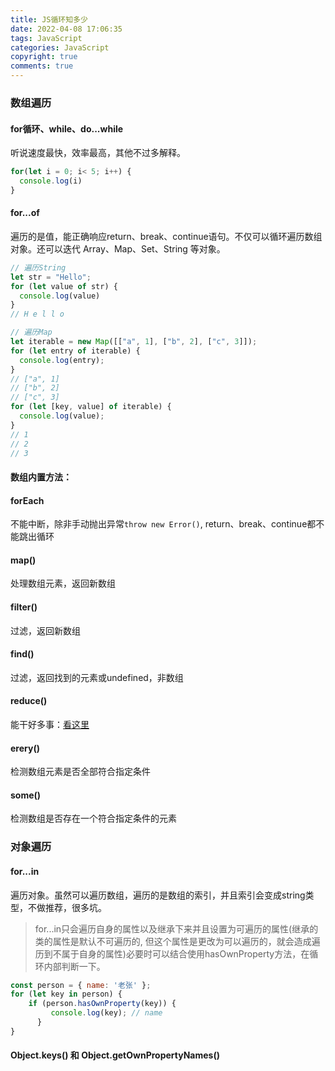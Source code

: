 ```yaml
---
title: JS循环知多少
date: 2022-04-08 17:06:35
tags: JavaScript
categories: JavaScript
copyright: true
comments: true
---
```


### 数组遍历
#### for循环、while、do...while
听说速度最快，效率最高，其他不过多解释。
```javascript
for(let i = 0; i< 5; i++) {
  console.log(i)
}
```

#### for...of
遍历的是值，能正确响应return、break、continue语句。不仅可以循环遍历数组对象。还可以迭代 Array、Map、Set、String 等对象。
```javascript
// 遍历String
let str = "Hello";
for (let value of str) {
  console.log(value)
}
// H e l l o

// 遍历Map
let iterable = new Map([["a", 1], ["b", 2], ["c", 3]]);
for (let entry of iterable) {
  console.log(entry);
}
// ["a", 1]
// ["b", 2]
// ["c", 3]
for (let [key, value] of iterable) {
  console.log(value);
}
// 1
// 2
// 3
```
#### 数组内置方法：
#### forEach
不能中断，除非手动抛出异常```throw new Error()```, return、break、continue都不能跳出循环
#### map()
处理数组元素，返回新数组
#### filter()
过滤，返回新数组
#### find()
过滤，返回找到的元素或undefined，非数组
#### reduce()
能干好多事：[看这里](https://jelly.jd.com/article/6006b1035b6c6a01506c87a1)
#### erery()
检测数组元素是否全部符合指定条件
#### some()
检测数组是否存在一个符合指定条件的元素


### 对象遍历
#### for...in
遍历对象。虽然可以遍历数组，遍历的是数组的索引，并且索引会变成string类型，不做推荐，很多坑。
> for...in只会遍历自身的属性以及继承下来并且设置为可遍历的属性(继承的类的属性是默认不可遍历的, 但这个属性是更改为可以遍历的，就会造成遍历到不属于自身的属性)必要时可以结合使用hasOwnProperty方法，在循环内部判断一下。
```javascript
const person = { name: '老张' };
for (let key in person) {  
    if (person.hasOwnProperty(key)) {   
         console.log(key); // name 
      }
}
```
#### Object.keys() 和 Object.getOwnPropertyNames()





